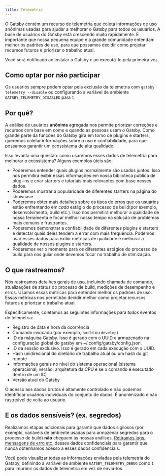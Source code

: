 ```yaml
---
title: Telemetria
---
```


O Gatsby contém um recurso de telemetria que coleta informações de uso anônimas usadas para ajudar a melhorar o Gatsby para todos os usuários.
A base de usuários do Gatsby está crescendo muito rapidamente. É importante que nossa pequena equipe e a grande comunidade entendam melhor os padrões de uso, para que possamos decidir como projetar recursos futuros e priorizar o trabalho atual.

Você será notificado ao instalar o Gatsby e ao executá-lo pela primeira vez.

## Como optar por não participar

Os usuários sempre podem optar pela exclusão da telemetria com `gatsby telemetry --disable` ou configurando a variável de ambiente `GATSBY_TELEMETRY_DISABLED` para `1`

## Por quê?

A análise de usuários **anônima** agregada nos permite priorizar correções e recursos com base em como e quando as pessoas usam o Gatsby.
Como grande parte da funções do Gatsby gira em torno de plugins e starters, queremos coletar informações sobre o uso e confiabilidade, para que possamos garantir um ecossistema de alta qualidade.

Isso levanta uma questão: como usaremos esses dados de telemetria para melhorar o ecossistema? Alguns exemplos úteis são:

- Poderemos entender quais plugins normalmente são usados juntos. Isso nos permitirá exibir essas informações em nossa biblioteca pública de plug-ins e criar starters e tutoriais mais relevantes com base nesses dados.
- Poderemos mostrar a popularidade de diferentes starters na página do showcase.
- Poderemos obter mais detalhes sobre os tipos de erros que os usuários estão enfrentando em _cada_ estágio do processo de build(por exemplo, desenvolvimento, build etc.). Isso nos permitirá melhorar a qualidade de nossa ferramenta e focar melhor nosso tempo na solução de problemas mais comuns e frustrantes.
- Poderemos demonstrar a confiabilidade de diferentes plugins e starters e detectar quais deles tendem a errar com mais frequência. Podemos usar esses dados para exibir métricas de qualidade e melhorar a qualidade de nossos plugins e starters.
- Poderemos ver o momento para os diferentes estágios do processo de build para nos guiar onde devemos focar no trabalho de otimização.

## O que rastreamos?

Nós rastreamos detalhes gerais de uso, incluindo chamada de comando, atualizações de status do processo de build, medições de desempenho e erros.
Usamos essas métricas para entender melhor os padrões de uso. Essas métricas nos permitirão decidir melhor como projetar recursos futuros e priorizar o trabalho atual.

Especificamente, coletamos as seguintes informações para _todos_ eventos de telemetria:

- Registro de data e hora da ocorrência
- Comando invocado (por exemplo, `build` ou `develop`)
- ID da máquina Gatsby. Isso é gerado com o UUID e armazenado na configuração global do gatsby em ~/.config/gatsby/config.json.
- ID da sessão exclusivo. Isso é gerado em cada execução com o UUID.
- Hash unidirecional do diretório de trabalho atual ou um hash do git remote
- Informações gerais no nível do sistema operacional (sistema operacional, versão, arquitetura da CPU e se o comando é executado dentro de um IC)
- Versão atual do Gatsby

O acesso aos dados brutos é altamente controlado e não podemos identificar usuários individuais do conjunto de dados. É anonimizado e não rastreável de volta ao usuário.

## E os dados sensíveis? (ex. segredos)

Realizamos etapas adicionais para garantir que dados sigilosos (por exemplo, variáveis de ambiente usadas para armazenar segredos para o processo de build) **não** cheguem ás nossas análises. [Retiramos logs, mensagens de erro etc.](https://github.com/gatsbyjs/gatsby/blob/master/packages/gatsby-telemetry/src/error-helpers.js) desses dados confidenciais para garantir que nunca obtenhamos acesso a esses dados confidenciais.

Você pode visualizar todas as informações enviadas pela telemetria do Gatsby, definindo a variável de ambiente `GATSBY_TELEMETRY_DEBUG` como `1` para imprimir os dados de telemetria em vez de enviá-los.